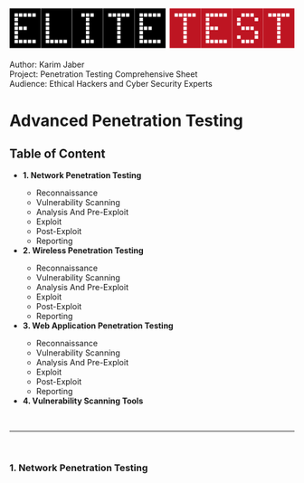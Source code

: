 <img src="https://github.com/Afriness/Advanced-Penetration-testing/blob/main/elitetest-logo.png"><img><br><br>
<span>Author: Karim Jaber</span><br>
<span>Project: Penetration Testing Comprehensive Sheet</span><br>
<span>Audience: Ethical Hackers and Cyber Security Experts</span><br>

# Advanced Penetration Testing

<h2>Table of Content</h2>

<ul>
  <li><strong>1. Network Penetration Testing</strong></li>
  <ul>
    <li>Reconnaissance</li>
    <li>Vulnerability Scanning</li>
    <li>Analysis And Pre-Exploit</li>
    <li>Exploit</li>
    <li>Post-Exploit</li>
    <li>Reporting</li>
  </ul>
  <li><strong>2. Wireless Penetration Testing</strong></li>
  <ul>
    <li>Reconnaissance</li>
    <li>Vulnerability Scanning</li>
    <li>Analysis And Pre-Exploit</li>
    <li>Exploit</li>
    <li>Post-Exploit</li>
    <li>Reporting</li>
  </ul>
  <li><strong>3. Web Application Penetration Testing</strong></li>
  <ul>
    <li>Reconnaissance</li>
    <li>Vulnerability Scanning</li>
    <li>Analysis And Pre-Exploit</li>
    <li>Exploit</li>
    <li>Post-Exploit</li>
    <li>Reporting</li>
  </ul>
  <li><strong>4. Vulnerability Scanning Tools</strong></li>
</ul>
<br>
<hr>
<br>

<h3>1. Network Penetration Testing</h3>


